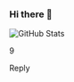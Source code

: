 ### Hi there 👋
![GitHub Stats](https://github-readme-stats-theta-liard-45.vercel.app/api?username=suramya-shah&theme=radical)

9


Reply
<!--
**suramya-shah/suramya-shah** is a ✨ _special_ ✨ repository because its `README.md` (this file) appears on your GitHub profile.

Here are some ideas to get you started:

- 🔭 I’m currently working on ...
- 🌱 I’m currently learning ...
- 👯 I’m looking to collaborate on ...
- 🤔 I’m looking for help with ...
- 💬 Ask me about ...
- 📫 How to reach me: ...
- 😄 Pronouns: ...
- ⚡ Fun fact: ...
-->
